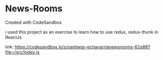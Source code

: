 # News-Rooms
Created with CodeSandbox


i used this project as an exercise to learn how to use redux, redux-thunk in ReactJs

link: https://codesandbox.io/s/santiago-echavarrianewsrooms-62q86?file=/src/index.js

